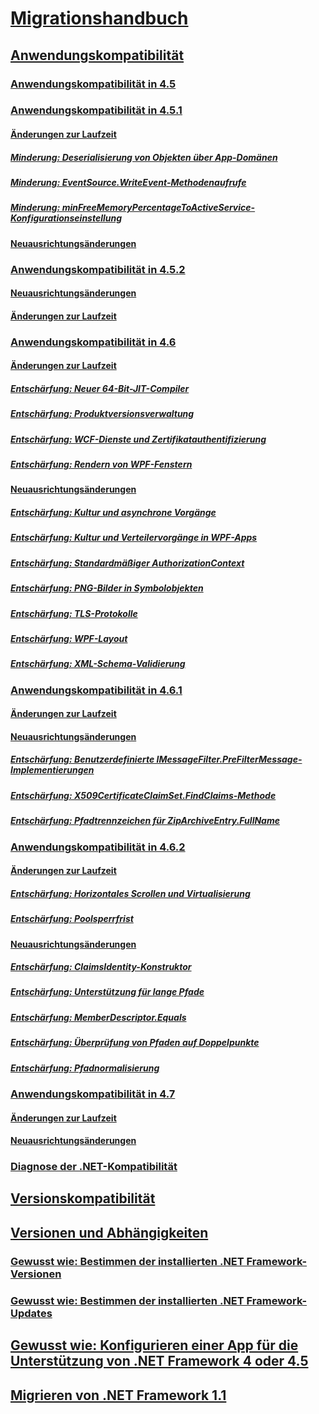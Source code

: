 # [Migrationshandbuch](index.md)
## [Anwendungskompatibilität](application-compatibility.md)
### [Anwendungskompatibilität in 4.5](application-compatibility-in-the-net-framework-4-5.md)
### [Anwendungskompatibilität in 4.5.1](application-compatibility-in-the-net-framework-4-5-1.md)
#### [Änderungen zur Laufzeit](runtime-changes-in-the-net-framework-4-5-1.md)
##### [Minderung: Deserialisierung von Objekten über App-Domänen](mitigation-deserialization-of-objects-across-app-domains.md)
##### [Minderung: EventSource.WriteEvent-Methodenaufrufe](mitigation-eventsource-writeevent-method-calls.md)
##### [Minderung: minFreeMemoryPercentageToActiveService-Konfigurationseinstellung](mitigation-minfreememorypercentagetoactiveservice-configuration-setting.md)
#### [Neuausrichtungsänderungen](retargeting-changes-in-the-net-framework-4-5-1.md)
### [Anwendungskompatibilität in 4.5.2](application-compatibility-in-the-net-framework-4-5-2.md)
#### [Neuausrichtungsänderungen](retargeting-changes-in-the-net-framework-4-5-2.md)
#### [Änderungen zur Laufzeit](runtime-changes-in-the-net-framework-4-5-2.md)
### [Anwendungskompatibilität in 4.6](application-compatibility-in-the-net-framework-4-6.md)
#### [Änderungen zur Laufzeit](runtime-changes-in-the-net-framework-4-6.md)
##### [Entschärfung: Neuer 64-Bit-JIT-Compiler](mitigation-new-64-bit-jit-compiler.md)
##### [Entschärfung: Produktversionsverwaltung](mitigation-product-versioning.md)
##### [Entschärfung: WCF-Dienste und Zertifikatauthentifizierung](mitigation-wcf-services-and-certificate-authentication.md)
##### [Entschärfung: Rendern von WPF-Fenstern](mitigation-wpf-window-rendering.md)
#### [Neuausrichtungsänderungen](retargeting-changes-in-the-net-framework-4-6.md)
##### [Entschärfung: Kultur und asynchrone Vorgänge](mitigation-culture-and-asynchronous-operations.md)
##### [Entschärfung: Kultur und Verteilervorgänge in WPF-Apps](mitigation-culture-and-dispatcher-operations-in-wpf-apps.md)
##### [Entschärfung: Standardmäßiger AuthorizationContext](mitigation-default-authorizationcontext.md)
##### [Entschärfung: PNG-Bilder in Symbolobjekten](mitigation-png-frames-in-icon-objects.md)
##### [Entschärfung: TLS-Protokolle](mitigation-tls-protocols.md)
##### [Entschärfung: WPF-Layout](mitigation-wpf-layout.md)
##### [Entschärfung: XML-Schema-Validierung](mitigation-xml-schema-validation.md)
### [Anwendungskompatibilität in 4.6.1](application-compatibility-in-the-net-framework-4-6-1.md)
#### [Änderungen zur Laufzeit](runtime-changes-in-the-net-framework-4-6-1.md)
#### [Neuausrichtungsänderungen](retargeting-changes-in-the-net-framework-4-6-1.md)
##### [Entschärfung: Benutzerdefinierte IMessageFilter.PreFilterMessage-Implementierungen](mitigation-custom-imessagefilter-prefiltermessage-implementations.md)
##### [Entschärfung: X509CertificateClaimSet.FindClaims-Methode](mitigation-x509certificateclaimset-findclaims-method.md)
##### [Entschärfung: Pfadtrennzeichen für ZipArchiveEntry.FullName](mitigation-ziparchiveentry-fullname-path-separator.md)
### [Anwendungskompatibilität in 4.6.2](application-compatibility-in-the-net-framework-4-6-2.md)
#### [Änderungen zur Laufzeit](runtime-changes-in-the-net-framework-4-6-2.md)
##### [Entschärfung: Horizontales Scrollen und Virtualisierung](mitigation-horizontal-scrolling-and-virtualization.md)
##### [Entschärfung: Poolsperrfrist](mitigation-pool-blocking-period.md)
#### [Neuausrichtungsänderungen](retargeting-changes-in-the-net-framework-4-6-2.md)
##### [Entschärfung: ClaimsIdentity-Konstruktor](mitigation-claimsidentity-constructor.md)
##### [Entschärfung: Unterstützung für lange Pfade](mitigation-long-path-support.md)
##### [Entschärfung: MemberDescriptor.Equals](mitigation-memberdescriptor-equals.md)
##### [Entschärfung: Überprüfung von Pfaden auf Doppelpunkte](mitigation-path-colon-checks.md)
##### [Entschärfung: Pfadnormalisierung](mitigation-path-normalization.md)
### [Anwendungskompatibilität in 4.7](application-compatibility-in-the-net-framework-4-7.md)
#### [Änderungen zur Laufzeit](runtime-changes-in-the-net-framework-4-7.md)
#### [Neuausrichtungsänderungen](retargeting-changes-in-the-net-framework-4-7.md)
### [Diagnose der .NET-Kompatibilität](net-compatibility-diagnostics.md)
## [Versionskompatibilität](version-compatibility.md)
## [Versionen und Abhängigkeiten](versions-and-dependencies.md)
### [Gewusst wie: Bestimmen der installierten .NET Framework-Versionen](how-to-determine-which-versions-are-installed.md)
### [Gewusst wie: Bestimmen der installierten .NET Framework-Updates](how-to-determine-which-net-framework-updates-are-installed.md)
## [Gewusst wie: Konfigurieren einer App für die Unterstützung von .NET Framework 4 oder 4.5](how-to-configure-an-app-to-support-net-framework-4-or-4-5.md)
## [Migrieren von .NET Framework 1.1](migrating-from-the-net-framework-1-1.md)
